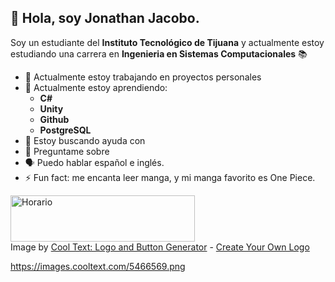 ## 👋 Hola, soy Jonathan Jacobo.

Soy un estudiante del **Instituto Tecnológico de Tijuana** y actualmente estoy estudiando una carrera en **Ingenieria en Sistemas Computacionales** 📚 

- 🔭 Actualmente estoy trabajando en proyectos personales
- 🌱 Actualmente estoy aprendiendo:
   - **C#**
   - **Unity**
   - **Github**
   - **PostgreSQL**
- 🤔 Estoy buscando ayuda con 
- 💬 Preguntame sobre 
- 🗣️ Puedo hablar español e inglés.
- ⚡ Fun fact: me encanta leer manga, y mi manga favorito es One Piece.

<a href="https://cooltext.com"><img src="https://images.cooltext.com/5466569.png" width="295" height="74" alt="Horario" /></a>
<br />Image by <a href="https://cooltext.com">Cool Text: Logo and Button Generator</a> - <a href="https://cooltext.com/Edit-Logo?LogoID=3636714080">Create Your Own Logo</a>

https://images.cooltext.com/5466569.png
